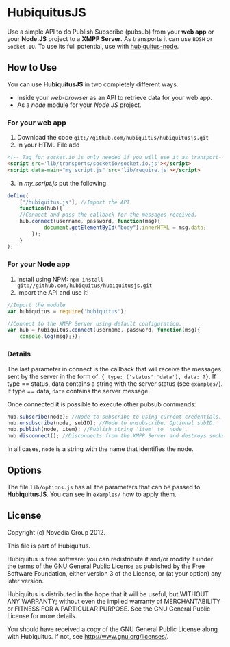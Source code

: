 # HubiquitusJS
Use a simple API to do Publish Subscribe (pubsub) from your **web app** or your
**Node.JS** project to a **XMPP Server**.
As transports it can use `BOSH` or `Socket.IO`. To use its full potential, use
with [hubiquitus-node](https://github.com/hubiquitus/hubiquitus-node).


## How to Use

You can use **HubiquitusJS** in two completely different ways.

* Inside your *web-browser* as an API to retrieve data for your web app.
* As a *node* module for your *Node.JS* project.

### For your web app
1. Download the code `git://github.com/hubiquitus/hubiquitusjs.git`
2. In your HTML File add

```html
<!-- Tag for socket.io is only needed if you will use it as transport-->
<script src='lib/transports/socketio/socket.io.js'></script>
<script data-main="my_script.js" src='lib/require.js'></script>
```

3. In *my_script.js* put the following
```js
define(
    ['/hubiquitus.js'], //Import the API
    function(hub){
	//Connect and pass the callback for the messages received.
	hub.connect(username, password, function(msg){
            document.getElementById("body").innerHTML = msg.data;
        });
    }
);
```

### For your Node app
1. Install using NPM: `npm install git://github.com/hubiquitus/hubiquitusjs.git`
2. Import the API and use it!

```js
//Import the module
var hubiquitus = require('hubiquitus');

//Connect to the XMPP Server using default configuration.
var hub = hubiquitus.connect(username, password, function(msg){
	console.log(msg);});
```

### Details
The last parameter in connect is the callback that will receive the messages
sent by the server in the form of:
`{ type: ('status'|'data'), data: ?}`. If type == status, data contains
a string with the server status (see `examples/`). If type == data,
`data` contains the server message.

Once connected it is possible to execute other pubsub commands:

```js
hub.subscribe(node); //Node to subscribe to using current credentials.
hub.unsubscribe(node, subID); //Node to unsubscribe. Optional subID.
hub.publish(node, item); //Publish string 'item' to 'node'.
hub.disconnect(); //Disconnects from the XMPP Server and destroys socket.
```

In all cases, `node` is a string with the name that identifies the node.

## Options
The file `lib/options.js` has all the parameters that can be passed to 
**HubiquitusJS**. You can see in `examples/` how to apply them.

## License 
Copyright (c) Novedia Group 2012.

This file is part of Hubiquitus.

Hubiquitus is free software: you can redistribute it and/or modify
it under the terms of the GNU General Public License as published by
the Free Software Foundation, either version 3 of the License, or
(at your option) any later version.

Hubiquitus is distributed in the hope that it will be useful,
but WITHOUT ANY WARRANTY; without even the implied warranty of
MERCHANTABILITY or FITNESS FOR A PARTICULAR PURPOSE.  See the
GNU General Public License for more details.

You should have received a copy of the GNU General Public License
along with Hubiquitus.  If not, see <http://www.gnu.org/licenses/>.

